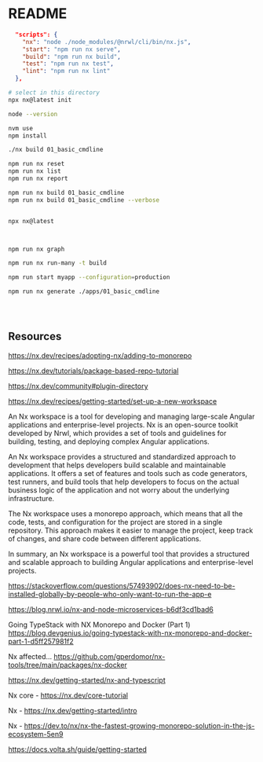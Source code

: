# README

```json
  "scripts": {
    "nx": "node ./node_modules/@nrwl/cli/bin/nx.js",
    "start": "npm run nx serve",
    "build": "npm run nx build",
    "test": "npm run nx test",
    "lint": "npm run nx lint"
  },
```

```sh
# select in this directory
npx nx@latest init

node --version     

nvm use
npm install 

./nx build 01_basic_cmdline      

npm run nx reset        
npm run nx list   
npm run nx report        

npm run nx build 01_basic_cmdline   
npm run nx build 01_basic_cmdline --verbose


npx nx@latest



npm run nx graph

npm run nx run-many -t build

npm run start myapp --configuration=production 

npm run nx generate ./apps/01_basic_cmdline 





```





## Resources

https://nx.dev/recipes/adopting-nx/adding-to-monorepo


https://nx.dev/tutorials/package-based-repo-tutorial

https://nx.dev/community#plugin-directory

https://nx.dev/recipes/getting-started/set-up-a-new-workspace



An Nx workspace is a tool for developing and managing large-scale Angular applications and enterprise-level projects. Nx is an open-source toolkit developed by Nrwl, which provides a set of tools and guidelines for building, testing, and deploying complex Angular applications.

An Nx workspace provides a structured and standardized approach to development that helps developers build scalable and maintainable applications. It offers a set of features and tools such as code generators, test runners, and build tools that help developers to focus on the actual business logic of the application and not worry about the underlying infrastructure.

The Nx workspace uses a monorepo approach, which means that all the code, tests, and configuration for the project are stored in a single repository. This approach makes it easier to manage the project, keep track of changes, and share code between different applications.

In summary, an Nx workspace is a powerful tool that provides a structured and scalable approach to building Angular applications and enterprise-level projects.

https://stackoverflow.com/questions/57493902/does-nx-need-to-be-installed-globally-by-people-who-only-want-to-run-the-app-e



https://blog.nrwl.io/nx-and-node-microservices-b6df3cd1bad6


Going TypeStack with NX Monorepo and Docker (Part 1)
https://blog.devgenius.io/going-typestack-with-nx-monorepo-and-docker-part-1-d5ff257981f2

Nx affected…  https://github.com/gperdomor/nx-tools/tree/main/packages/nx-docker


https://nx.dev/getting-started/nx-and-typescript


Nx core - https://nx.dev/core-tutorial


Nx - https://nx.dev/getting-started/intro


Nx - https://dev.to/nx/nx-the-fastest-growing-monorepo-solution-in-the-js-ecosystem-5en9



https://docs.volta.sh/guide/getting-started

